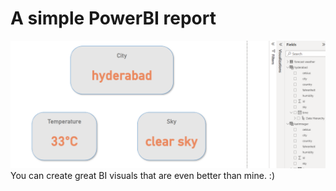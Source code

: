 # A simple PowerBI report
<img src="powerbi.png">
You can create great BI visuals that are even better than mine. :)
